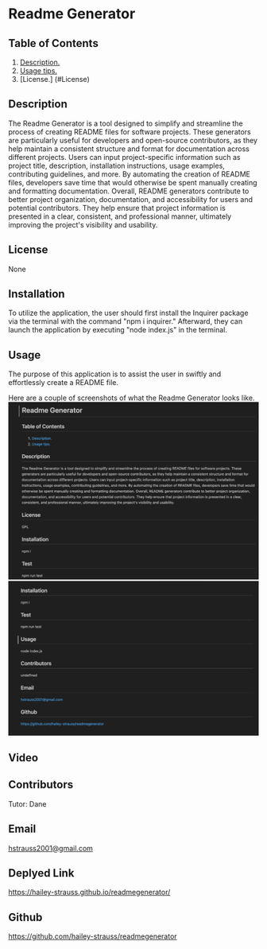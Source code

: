 # Readme Generator

## Table of Contents

1. [ Description. ](#Description)
2. [ Usage tips. ](#Usage)
3. [License.] (#License)

## Description

The Readme Generator is a tool designed to simplify and streamline the process of creating README files for software projects. These generators are particularly useful for developers and open-source contributors, as they help maintain a consistent structure and format for documentation across different projects. Users can input project-specific information such as project title, description, installation instructions, usage examples, contributing guidelines, and more. By automating the creation of README files, developers save time that would otherwise be spent manually creating and formatting documentation. Overall, README generators contribute to better project organization, documentation, and accessibility for users and potential contributors. They help ensure that project information is presented in a clear, consistent, and professional manner, ultimately improving the project's visibility and usability.

## License

None

## Installation

To utilize the application, the user should first install the Inquirer package via the terminal with the command "npm i inquirer." Afterward, they can launch the application by executing "node index.js" in the terminal.

## Usage

The purpose of this application is to assist the user in swiftly and effortlessly create a README file.

Here are a couple of screenshots of what the Readme Generator looks like.
![screenshot](/img/readme.png)
![screenshot](/img/readme1.png)

## Video

## Contributors

Tutor: Dane

## Email

hstrauss2001@gmail.com

## Deplyed Link

https://hailey-strauss.github.io/readmegenerator/

## Github

https://github.com/hailey-strauss/readmegenerator
